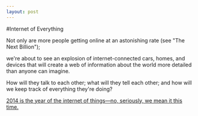 ```yaml
---
layout: post
---
```

#Internet of Everything

Not only are more people getting online at an astonishing rate (see "The Next Billion"); 

we're about to see an explosion of internet-connected cars, homes, and devices that will create a web of information about the world more detailed than anyone can imagine.

How will they talk to each other; what will they tell each other; and how will we keep track of everything they're doing?

[2014 is the year of the internet of things—no, seriously, we mean it this time.](http://qz.com/154064/2014-is-the-year-of-the-internet-of-things-no-seriously-we-mean-it-this-time/)

